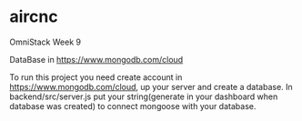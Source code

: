 # aircnc
OmniStack Week 9


DataBase in https://www.mongodb.com/cloud 

To run this project you need create account in https://www.mongodb.com/cloud, up your server and create a database.
In backend/src/server.js put your string(generate in your dashboard when database was created) to connect mongoose with your database.

